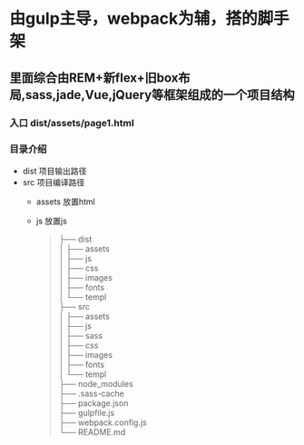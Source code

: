 # 由gulp主导，webpack为辅，搭的脚手架
## 里面综合由REM+新flex+旧box布局,sass,jade,Vue,jQuery等框架组成的一个项目结构
### 入口 dist/assets/page1.html
### 目录介绍
* dist 项目输出路径
* src 项目编译路径
  * assets 放置html
  * js 放置js


    >├── dist  
    >│   ├── assets  
    >│   ├── js  
    >│   ├── css  
    >│   ├── images  
    >│   ├── fonts  
    >│   └── templ  
    >├── src  
    >│   ├── assets  
    >│   ├── js  
    >│   ├── sass  
    >│   ├── css  
    >│   ├── images  
    >│   ├── fonts  
    >│   └── templ  
    >├── node_modules  
    >├── .sass-cache  
    >├── package.json  
    >├── gulpfile.js  
    >├── webpack.config.js  
    >└── README.md  
